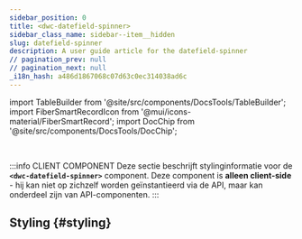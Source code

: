 ```yaml
---
sidebar_position: 0
title: <dwc-datefield-spinner>
sidebar_class_name: sidebar--item__hidden
slug: datefield-spinner
description: A user guide article for the datefield-spinner
// pagination_prev: null
// pagination_next: null
_i18n_hash: a486d1867068c07d63c0ec314038ad6c
---
```

import TableBuilder from '@site/src/components/DocsTools/TableBuilder';
import FiberSmartRecordIcon from '@mui/icons-material/FiberSmartRecord';
import DocChip from '@site/src/components/DocsTools/DocChip';

<DocChip chip='shadow' />

<br />

:::info CLIENT COMPONENT
Deze sectie beschrijft stylinginformatie voor de **`<dwc-datefield-spinner>`** component. Deze component is **alleen client-side** - hij kan niet op zichzelf worden geïnstantieerd via de API, maar kan onderdeel zijn van API-componenten.
:::

## Styling {#styling}

<TableBuilder name="dwc-datefield-spinner" clientComponent />
